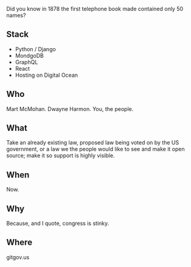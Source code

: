 Did you know in 1878 the first telephone book made contained only 50 names?

## Stack
- Python / Django
- MondgoDB
- GraphQL
- React
- Hosting on Digital Ocean

## Who
Mart McMohan.
Dwayne Harmon.
You, the people.


## What
Take an already existing law, proposed law being voted on by the US government, or a law we the people would like to see and make it open source; make it so support is highly visible.

## When
Now.

## Why
Because, and I quote, congress is stinky.

## Where
gitgov.us
